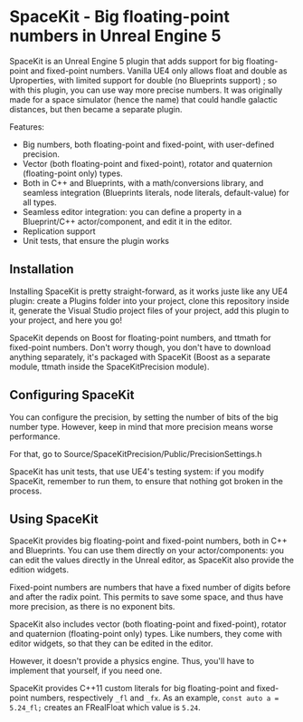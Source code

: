 
# SpaceKit - Big floating-point numbers in Unreal Engine 5

SpaceKit is an Unreal Engine 5 plugin that adds support for big floating-point and fixed-point numbers.
Vanilla UE4 only allows float and double as Uproperties, with limited support for double (no Blueprints support) ; so with this plugin, you can use way more precise numbers.
It was originally made for a space simulator (hence the name) that could handle galactic distances, but then became a separate plugin.

Features:

- Big numbers, both floating-point and fixed-point, with user-defined precision.
- Vector (both floating-point and fixed-point), rotator and quaternion (floating-point only) types.
- Both in C++ and Blueprints, with a math/conversions library, and seamless integration (Blueprints literals, node literals, default-value) for all types.
- Seamless editor integration: you can define a property in a Blueprint/C++ actor/component, and edit it in the editor.
- Replication support
- Unit tests, that ensure the plugin works

## Installation

Installing SpaceKit is pretty straight-forward, as it works juste like any UE4 plugin: create a Plugins folder into your project, clone this repository inside it, generate the Visual Studio project files of your project, add this plugin to your project, and here you go!

SpaceKit depends on Boost for floating-point numbers, and ttmath for fixed-point numbers.
Don't worry though, you don't have to download anything separately, it's packaged with SpaceKit (Boost as a separate module, ttmath inside the SpaceKitPrecision module).

## Configuring SpaceKit

You can configure the precision, by setting the number of bits of the big number type. However, keep in mind that more precision means worse performance.

For that, go to Source/SpaceKitPrecision/Public/PrecisionSettings.h

SpaceKit has unit tests, that use UE4's testing system: if you modify SpaceKit, remember to run them, to ensure that nothing got broken in the process.

## Using SpaceKit

SpaceKit provides big floating-point and fixed-point numbers, both in C++ and Blueprints.
You can use them directly on your actor/components: you can edit the values directly in the Unreal editor, as SpaceKit also provide the edition widgets.

Fixed-point numbers are numbers that have a fixed number of digits before and after the radix point.
This permits to save some space, and thus have more precision, as there is no exponent bits.

SpaceKit also includes vector (both floating-point and fixed-point), rotator and quaternion (floating-point only) types.
Like numbers, they come with editor widgets, so that they can be edited in the editor.

However, it doesn't provide a physics engine. Thus, you'll have to implement that yourself, if you need one.

SpaceKit provides C++11 custom literals for big floating-point and fixed-point numbers, respectively `_fl` and `_fx`. As an example, `const auto a = 5.24_fl;` creates an FRealFloat which value is `5.24`.
